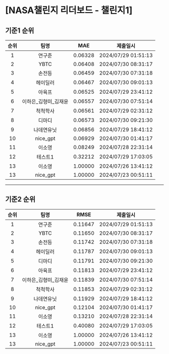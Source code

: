 # [NASA챌린지 리더보드 - 챌린지1]
## 기준1 순위
| 순위 | 팀명 | MAE | 제출일시 |
|:----:|:----:|:-----:|:----:|
| 1 | 연구준 | 0.06328 | 2024/07/29 01:51:13 |
| 2 | YBTC | 0.06408 | 2024/07/30 08:31:17 |
| 3 | 손전등 | 0.06459 | 2024/07/30 07:31:18 |
| 4 | 헤이딜러 | 0.06467 | 2024/07/30 09:01:13 |
| 5 | 아육프 | 0.06525 | 2024/07/29 23:41:12 |
| 6 | 이하은_김형미_김재윤 | 0.06557 | 2024/07/30 07:51:14 |
| 7 | 척척학사 | 0.06561 | 2024/07/29 02:31:12 |
| 8 | 디마디 | 0.06573 | 2024/07/30 09:21:30 |
| 9 | 나데연유닛 | 0.06856 | 2024/07/29 18:41:12 |
| 10 | nice_gpt | 0.06929 | 2024/07/30 01:41:17 |
| 11 | 이소영 | 0.08249 | 2024/07/28 22:31:14 |
| 12 | 테스트1 | 0.32212 | 2024/07/29 17:03:05 |
| 13 | 이소영 | 1.00000 | 2024/07/26 13:41:12 |
| 13 | nice_gpt | 1.00000 | 2024/07/23 00:51:11 |
___
## 기준2 순위
| 순위 | 팀명 | RMSE | 제출일시 |
|:----:|:----:|:-----:|:----:|
| 1 | 연구준 | 0.11647 | 2024/07/29 01:51:13 |
| 2 | YBTC | 0.11650 | 2024/07/30 08:31:17 |
| 3 | 손전등 | 0.11742 | 2024/07/30 07:31:18 |
| 4 | 헤이딜러 | 0.11787 | 2024/07/30 09:01:13 |
| 5 | 디마디 | 0.11791 | 2024/07/30 09:21:30 |
| 6 | 아육프 | 0.11813 | 2024/07/29 23:41:12 |
| 7 | 이하은_김형미_김재윤 | 0.11839 | 2024/07/30 07:51:14 |
| 8 | 척척학사 | 0.11853 | 2024/07/29 02:31:12 |
| 9 | 나데연유닛 | 0.11929 | 2024/07/29 18:41:12 |
| 10 | nice_gpt | 0.12104 | 2024/07/30 01:41:17 |
| 11 | 이소영 | 0.13210 | 2024/07/28 22:31:14 |
| 12 | 테스트1 | 0.40080 | 2024/07/29 17:03:05 |
| 13 | 이소영 | 1.00000 | 2024/07/26 13:41:12 |
| 13 | nice_gpt | 1.00000 | 2024/07/23 00:51:11 |
